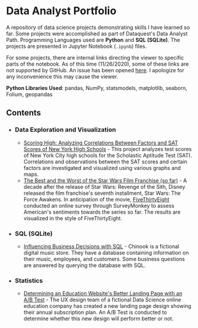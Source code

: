 # Data Analyst Portfolio

A repository of data science projects demonstrating skills I have learned so far. Some projects were accomplished as part of Dataquest's Data Analyst Path. Programming 
Languages used are **Python** and **SQL (SQLite)**. The projects are presented in Jupyter Notebook (`.ipynb`) files. 

For some projects, there are internal links directing the viewer to specific parts of the notebook. As of this time (11/26/2020), some of these links are not supported 
by GitHub. An issue has been opened [here](https://github.com/microsoft/vscode-jupyter/issues/1330). I apologize for any inconvenience this may cause the viewer. 

**Python Libraries Used**: pandas, NumPy, statsmodels, matplotlib, seaborn, Folium, geopandas
 
## Contents

- ### Data Exploration and Visualization
  - [Scoring High: Analyzing Correlations Between Factors and SAT Scores of New York High Schools](https://nbviewer.jupyter.org/github/AJBrillantes/data-analyst-portfolio/blob/main/sat_nyc_shools/Data_Analysis.ipynb) - This project analyzes test 
  scores of New York City high schools for the Scholastic Aptitude Test (SAT). Correlations and observations between the SAT scores and certain factors are investigated 
  and visualized using various graphs and maps. 
  - [The Best and the Worst of the Star Wars Film Franchise (so far)](https://nbviewer.jupyter.org/github/AJBrillantes/data-analyst-portfolio/blob/main/star_wars_survey/star_wars.ipynb) - A decade after the release of Star Wars: Revenge of the Sith, 
  Disney released the film franchise's seventh installment, Star Wars: The Force Awakens. In anticipation of the movie, [FiveThirtyEight](https://fivethirtyeight.com/) 
  conducted an online survey through SurveyMonkey to assess American's sentiments towards the series so far. The results are visualized in the style of FiveThirtyEight. 
- ### SQL (SQLite)
  - [Influencing Business Decisions with SQL](https://nbviewer.jupyter.org/github/AJBrillantes/data-analyst-portfolio/blob/main/chinook_sql/influencing_business_decisions_w_sql.ipynb) - Chinook is a fictional digital music store. They have a database 
  containing information on their music, employees, and customers. Some business questions are answered by querying the database with SQL. 
- ### Statistics
  - [Determining an Education Website's Better Landing Page with an A/B Test](https://nbviewer.jupyter.org/github/AJBrillantes/data-analyst-portfolio/blob/main/ab_testing/ab_testing_conversion_rates.ipynb) - The UX design team of a fictional Data Science 
  online education company has created a new landing page design showing their annual subscription plan. An A/B Test is conducted to determine whether this new design will
  perform better or not. 




